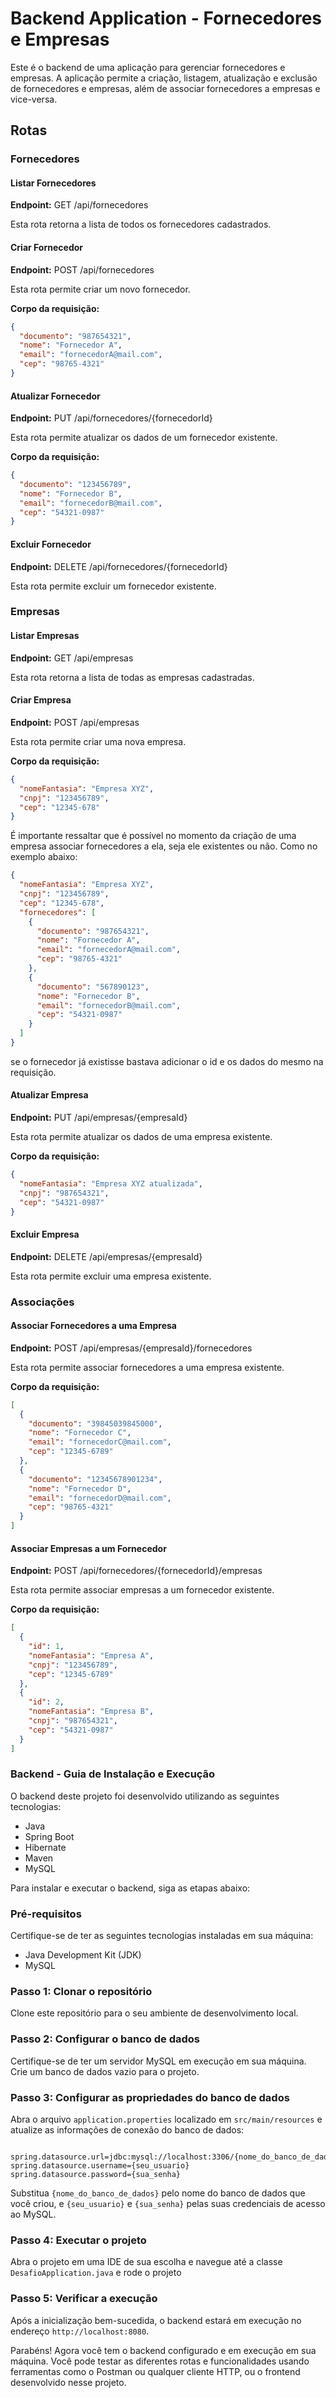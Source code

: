 # Backend Application - Fornecedores e Empresas

Este é o backend de uma aplicação para gerenciar fornecedores e empresas. A aplicação permite a criação, listagem, atualização e exclusão de fornecedores e empresas, além de associar fornecedores a empresas e vice-versa.

## Rotas

### Fornecedores

#### Listar Fornecedores

**Endpoint:** GET /api/fornecedores

Esta rota retorna a lista de todos os fornecedores cadastrados.

#### Criar Fornecedor

**Endpoint:** POST /api/fornecedores

Esta rota permite criar um novo fornecedor.

**Corpo da requisição:**

```json
{
  "documento": "987654321",
  "nome": "Fornecedor A",
  "email": "fornecedorA@mail.com",
  "cep": "98765-4321"
}
```

#### Atualizar Fornecedor

**Endpoint:** PUT /api/fornecedores/{fornecedorId}

Esta rota permite atualizar os dados de um fornecedor existente.

**Corpo da requisição:**

```json
{
  "documento": "123456789",
  "nome": "Fornecedor B",
  "email": "fornecedorB@mail.com",
  "cep": "54321-0987"
}
```

#### Excluir Fornecedor

**Endpoint:** DELETE /api/fornecedores/{fornecedorId}

Esta rota permite excluir um fornecedor existente.

### Empresas

#### Listar Empresas

**Endpoint:** GET /api/empresas

Esta rota retorna a lista de todas as empresas cadastradas.

#### Criar Empresa

**Endpoint:** POST /api/empresas

Esta rota permite criar uma nova empresa.

**Corpo da requisição:**

```json
{
  "nomeFantasia": "Empresa XYZ",
  "cnpj": "123456789",
  "cep": "12345-678"
}
```

É importante ressaltar que é possível no momento da criação de uma empresa associar fornecedores a ela, seja ele existentes ou não. Como no exemplo abaixo:

```json
{
  "nomeFantasia": "Empresa XYZ",
  "cnpj": "123456789",
  "cep": "12345-678",
  "fornecedores": [
    {
      "documento": "987654321",
      "nome": "Fornecedor A",
      "email": "fornecedorA@mail.com",
      "cep": "98765-4321"
    },
    {
      "documento": "567890123",
      "nome": "Fornecedor B",
      "email": "fornecedorB@mail.com",
      "cep": "54321-0987"
    }
  ]
}
```

se o fornecedor já existisse bastava adicionar o id e os dados do mesmo na requisição.

#### Atualizar Empresa

**Endpoint:** PUT /api/empresas/{empresaId}

Esta rota permite atualizar os dados de uma empresa existente.

**Corpo da requisição:**

```json
{
  "nomeFantasia": "Empresa XYZ atualizada",
  "cnpj": "987654321",
  "cep": "54321-0987"
}
```

#### Excluir Empresa

**Endpoint:** DELETE /api/empresas/{empresaId}

Esta rota permite excluir uma empresa existente.

### Associações

#### Associar Fornecedores a uma Empresa

**Endpoint:** POST /api/empresas/{empresaId}/fornecedores

Esta rota permite associar fornecedores a uma empresa existente.

**Corpo da requisição:**

```json
[
  {
    "documento": "39845039845000",
    "nome": "Fornecedor C",
    "email": "fornecedorC@mail.com",
    "cep": "12345-6789"
  },
  {
    "documento": "12345678901234",
    "nome": "Fornecedor D",
    "email": "fornecedorD@mail.com",
    "cep": "98765-4321"
  }
]
```

#### Associar Empresas a um Fornecedor

**Endpoint:** POST /api/fornecedores/{fornecedorId}/empresas

Esta rota permite associar empresas a um fornecedor existente.

**Corpo da requisição:**

```json
[
  {
    "id": 1,
    "nomeFantasia": "Empresa A",
    "cnpj": "123456789",
    "cep": "12345-6789"
  },
  {
    "id": 2,
    "nomeFantasia": "Empresa B",
    "cnpj": "987654321",
    "cep": "54321-0987"
  }
]
```

### Backend - Guia de Instalação e Execução

O backend deste projeto foi desenvolvido utilizando as seguintes tecnologias:

- Java
- Spring Boot
- Hibernate
- Maven
- MySQL

Para instalar e executar o backend, siga as etapas abaixo:

### Pré-requisitos

Certifique-se de ter as seguintes tecnologias instaladas em sua máquina:

- Java Development Kit (JDK)
- MySQL

### Passo 1: Clonar o repositório

Clone este repositório para o seu ambiente de desenvolvimento local.

### Passo 2: Configurar o banco de dados

Certifique-se de ter um servidor MySQL em execução em sua máquina. Crie um banco de dados vazio para o projeto.

### Passo 3: Configurar as propriedades do banco de dados

Abra o arquivo `application.properties` localizado em `src/main/resources` e atualize as informações de conexão do banco de dados:

```

spring.datasource.url=jdbc:mysql://localhost:3306/{nome_do_banco_de_dados}
spring.datasource.username={seu_usuario}
spring.datasource.password={sua_senha}

```

Substitua `{nome_do_banco_de_dados}` pelo nome do banco de dados que você criou, e `{seu_usuario}` e `{sua_senha}` pelas suas credenciais de acesso ao MySQL.

### Passo 4: Executar o projeto

Abra o projeto em uma IDE de sua escolha e navegue até a classe `DesafioApplication.java` e rode o projeto

### Passo 5: Verificar a execução

Após a inicialização bem-sucedida, o backend estará em execução no endereço `http://localhost:8080`.

Parabéns! Agora você tem o backend configurado e em execução em sua máquina. Você pode testar as diferentes rotas e funcionalidades usando ferramentas como o Postman ou qualquer cliente HTTP, ou o frontend desenvolvido nesse projeto.
